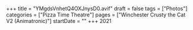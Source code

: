 +++
title = "YMgdsVnhetQ4OXJnysD0.avif"
draft = false
tags = ["Photos"]
categories = ["Pizza Time Theatre"]
pages = ["Winchester Crusty the Cat V2 (Animatronic)"]
startDate = ""
+++
2021

